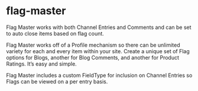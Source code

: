 # flag-master

Flag Master works with both Channel Entries and Comments and can be set to auto close items based on flag count.

Flag Master works off of a Profile mechanism so there can be unlimited variety for each and every item within your site. Create a unique set of Flag options for Blogs, another for Blog Comments, and another for Product Ratings. It’s easy and simple.

Flag Master includes a custom FieldType for inclusion on Channel Entries so Flags can be viewed on a per entry basis.
